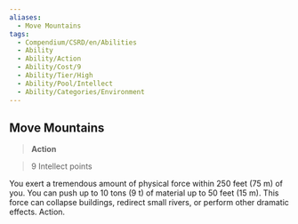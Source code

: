 ```yaml
---
aliases:
  - Move Mountains
tags:
  - Compendium/CSRD/en/Abilities
  - Ability
  - Ability/Action
  - Ability/Cost/9
  - Ability/Tier/High
  - Ability/Pool/Intellect
  - Ability/Categories/Environment
---
```

  
    
## Move Mountains    
>**Action**    
>9 Intellect points  
    
You exert a tremendous amount of physical force within 250 feet (75 m) of you. You can push up to 10 tons (9 t) of material up to 50 feet (15 m). This force can collapse buildings, redirect small rivers, or perform other dramatic effects. Action.